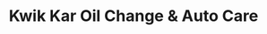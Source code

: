 ---
title: "Kwik Kar Oil Change & Auto Care"
url: /prosper/kwik-kar-oil-change-und-auto-care/
shop: Autowerkstatt
---